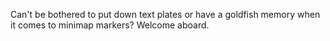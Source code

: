 Can't be bothered to put down text plates or have a goldfish memory when it comes to minimap markers? Welcome aboard.
